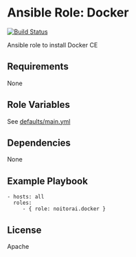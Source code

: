 Ansible Role: Docker
=====================

[![Build Status](https://travis-ci.org/noitorai/ansible-role-docker.svg?branch=master)](https://travis-ci.org/noitorai/ansible-role-docker)

Ansible role to install Docker CE

Requirements
------------

None

Role Variables
--------------

See [defaults/main.yml](defaults/main.yml)

Dependencies
------------

None

Example Playbook
----------------

```
- hosts: all
  roles:
     - { role: noitorai.docker }
```

License
-------

Apache
